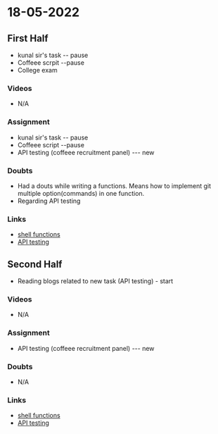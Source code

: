 # 18-05-2022

## First Half
- kunal sir's task -- pause
- Coffeee scrpit --pause
- College exam

### Videos
- N/A

### Assignment 

- kunal sir's task -- pause
- Coffeee script --pause
- API testing (coffeee recruitment panel) --- new 


### Doubts

- Had a douts while writing a functions. Means how to implement git multiple option(commands) in one function.
- Regarding API testing

### Links

- [shell functions](https://www.tutorialspoint.com/unix/unix-shell-functions.htm)
- [API testing](https://katalon.com/resources-center/blog/api-testing-tips?hs_amp=true)


## Second Half

- Reading blogs related to new task (API testing) - start

### Videos

- N/A

### Assignment 

- API testing (coffeee recruitment panel) --- new 

### Doubts

- N/A

### Links

- [shell functions](https://www.tutorialspoint.com/unix/unix-shell-functions.htm)
- [API testing](https://katalon.com/resources-center/blog/api-testing-tips?hs_amp=true)


